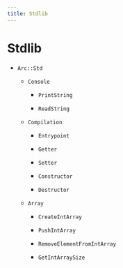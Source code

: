 ```yaml
---
title: Stdlib
---
```


# Stdlib

- `Arc::Std`
  
  - `Console`
    
    - `PrintString`
    
    - `ReadString`
  
  - `Compilation`
    
    - `Entrypoint`
    
    - `Getter`
    
    - `Setter`
    
    - `Constructor`
    
    - `Destructor`
  
  - `Array`
    
    - `CreateIntArray`
    
    - `PushIntArray`
    
    - `RemoveElementFromIntArray`
    
    - `GetIntArraySize`
